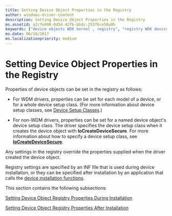 ```yaml
---
title: Setting Device Object Properties in the Registry
author: windows-driver-content
description: Setting Device Object Properties in the Registry
ms.assetid: a2cfe098-0d5d-42fb-bbdc-25376ce50a9b
keywords: ["device objects WDK kernel , registry", "registry WDK device objects"]
ms.date: 06/16/2017
ms.localizationpriority: medium
---
```


# Setting Device Object Properties in the Registry





Properties of device objects can be set in the registry as follows:

-   For WDM drivers, properties can be set for each model of a device, or for a whole device setup class. (For more information about device setup classes, see [Device Setup Classes](https://msdn.microsoft.com/library/windows/hardware/ff541509).)

-   For non-WDM drivers, properties can be set for a named device object's device setup class. The driver specifies the device setup class when it creates the device object with **IoCreateDeviceSecure**. For more information about how to specify a device setup class, see [**IoCreateDeviceSecure**](https://msdn.microsoft.com/library/windows/hardware/ff548407).

Any settings in the registry override the properties supplied when the driver created the device object.

Registry settings are specified by an INF file that is used during device installation, or they can be specified after installation by an application that calls the [device installation functions](https://msdn.microsoft.com/library/windows/hardware/ff541299).

This section contains the following subsections:

[Setting Device Object Registry Properties During Installation](setting-device-object-registry-properties-during-installation.md)

[Setting Device Object Registry Properties After Installation](setting-device-object-registry-properties-after-installation.md)

 

 




